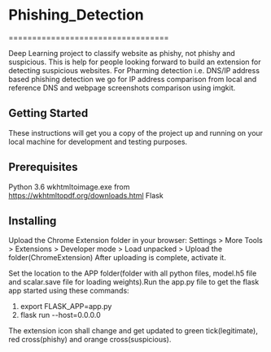 # Phishing_Detection
==================================

Deep Learning project to classify website as phishy, not phishy and suspicious.
This is help for people looking forward to build an extension for detecting suspicious websites. For Pharming detection i.e. DNS/IP address based phishing detection we go for IP address comparison from local and reference DNS and webpage screenshots comparison using imgkit.

## Getting Started
These instructions will get you a copy of the project up and running on your local machine for development and testing purposes. 

## Prerequisites
Python 3.6
wkhtmltoimage.exe from https://wkhtmltopdf.org/downloads.html
Flask

## Installing
Upload the Chrome Extension folder in your browser:
Settings > More Tools > Extensions > Developer mode > Load unpacked > Upload the folder(ChromeExtension)
After uploading is complete, activate it.


Set the location to the APP folder(folder with all python files, model.h5 file and scalar.save file for loading weights).Run the app.py file to get the flask app started using these commands:
1) export FLASK_APP=app.py
2) flask run --host=0.0.0.0

The extension icon shall change and get updated to green tick(legitimate), red cross(phishy) and orange cross(suspicious).
